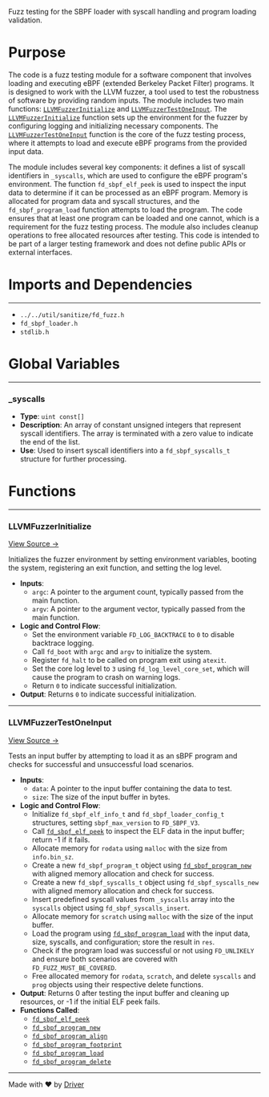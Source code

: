 <!--------------------------------------------------------------------------------->
<!-- IMPORTANT: This file is auto-generated by Driver (https://driver.ai). -------->
<!-- Manual edits may be overwritten on future commits. --------------------------->
<!--------------------------------------------------------------------------------->

Fuzz testing for the SBPF loader with syscall handling and program loading validation.

# Purpose
The code is a fuzz testing module for a software component that involves loading and executing eBPF (extended Berkeley Packet Filter) programs. It is designed to work with the LLVM fuzzer, a tool used to test the robustness of software by providing random inputs. The module includes two main functions: [`LLVMFuzzerInitialize`](<#llvmfuzzerinitialize>) and [`LLVMFuzzerTestOneInput`](<#llvmfuzzertestoneinput>). The [`LLVMFuzzerInitialize`](<#llvmfuzzerinitialize>) function sets up the environment for the fuzzer by configuring logging and initializing necessary components. The [`LLVMFuzzerTestOneInput`](<#llvmfuzzertestoneinput>) function is the core of the fuzz testing process, where it attempts to load and execute eBPF programs from the provided input data.

The module includes several key components: it defines a list of syscall identifiers in `_syscalls`, which are used to configure the eBPF program's environment. The function `fd_sbpf_elf_peek` is used to inspect the input data to determine if it can be processed as an eBPF program. Memory is allocated for program data and syscall structures, and the `fd_sbpf_program_load` function attempts to load the program. The code ensures that at least one program can be loaded and one cannot, which is a requirement for the fuzz testing process. The module also includes cleanup operations to free allocated resources after testing. This code is intended to be part of a larger testing framework and does not define public APIs or external interfaces.
# Imports and Dependencies

---
- `../../util/sanitize/fd_fuzz.h`
- `fd_sbpf_loader.h`
- `stdlib.h`


# Global Variables

---
### \_syscalls
- **Type**: ``uint const[]``
- **Description**: An array of constant unsigned integers that represent syscall identifiers. The array is terminated with a zero value to indicate the end of the list.
- **Use**: Used to insert syscall identifiers into a `fd_sbpf_syscalls_t` structure for further processing.


# Functions

---
### LLVMFuzzerInitialize<!-- {{#callable:LLVMFuzzerInitialize}} -->
[View Source →](<../../../../../src/ballet/sbpf/fuzz_sbpf_loader.c#L22>)

Initializes the fuzzer environment by setting environment variables, booting the system, registering an exit function, and setting the log level.
- **Inputs**:
    - `argc`: A pointer to the argument count, typically passed from the main function.
    - `argv`: A pointer to the argument vector, typically passed from the main function.
- **Logic and Control Flow**:
    - Set the environment variable `FD_LOG_BACKTRACE` to `0` to disable backtrace logging.
    - Call `fd_boot` with `argc` and `argv` to initialize the system.
    - Register `fd_halt` to be called on program exit using `atexit`.
    - Set the core log level to `3` using `fd_log_level_core_set`, which will cause the program to crash on warning logs.
    - Return `0` to indicate successful initialization.
- **Output**: Returns `0` to indicate successful initialization.


---
### LLVMFuzzerTestOneInput<!-- {{#callable:LLVMFuzzerTestOneInput}} -->
[View Source →](<../../../../../src/ballet/sbpf/fuzz_sbpf_loader.c#L33>)

Tests an input buffer by attempting to load it as an sBPF program and checks for successful and unsuccessful load scenarios.
- **Inputs**:
    - `data`: A pointer to the input buffer containing the data to test.
    - `size`: The size of the input buffer in bytes.
- **Logic and Control Flow**:
    - Initialize `fd_sbpf_elf_info_t` and `fd_sbpf_loader_config_t` structures, setting `sbpf_max_version` to `FD_SBPF_V3`.
    - Call [`fd_sbpf_elf_peek`](<fd_sbpf_loader.c.md#fd_sbpf_elf_peek>) to inspect the ELF data in the input buffer; return -1 if it fails.
    - Allocate memory for `rodata` using `malloc` with the size from `info.bin_sz`.
    - Create a new `fd_sbpf_program_t` object using [`fd_sbpf_program_new`](<fd_sbpf_loader.c.md#fd_sbpf_program_new>) with aligned memory allocation and check for success.
    - Create a new `fd_sbpf_syscalls_t` object using `fd_sbpf_syscalls_new` with aligned memory allocation and check for success.
    - Insert predefined syscall values from `_syscalls` array into the `syscalls` object using `fd_sbpf_syscalls_insert`.
    - Allocate memory for `scratch` using `malloc` with the size of the input buffer.
    - Load the program using [`fd_sbpf_program_load`](<fd_sbpf_loader.c.md#fd_sbpf_program_load>) with the input data, size, syscalls, and configuration; store the result in `res`.
    - Check if the program load was successful or not using `FD_UNLIKELY` and ensure both scenarios are covered with `FD_FUZZ_MUST_BE_COVERED`.
    - Free allocated memory for `rodata`, `scratch`, and delete `syscalls` and `prog` objects using their respective delete functions.
- **Output**: Returns 0 after testing the input buffer and cleaning up resources, or -1 if the initial ELF peek fails.
- **Functions Called**:
    - [`fd_sbpf_elf_peek`](<fd_sbpf_loader.c.md#fd_sbpf_elf_peek>)
    - [`fd_sbpf_program_new`](<fd_sbpf_loader.c.md#fd_sbpf_program_new>)
    - [`fd_sbpf_program_align`](<fd_sbpf_loader.c.md#fd_sbpf_program_align>)
    - [`fd_sbpf_program_footprint`](<fd_sbpf_loader.c.md#fd_sbpf_program_footprint>)
    - [`fd_sbpf_program_load`](<fd_sbpf_loader.c.md#fd_sbpf_program_load>)
    - [`fd_sbpf_program_delete`](<fd_sbpf_loader.c.md#fd_sbpf_program_delete>)



---
Made with ❤️ by [Driver](https://www.driver.ai/)